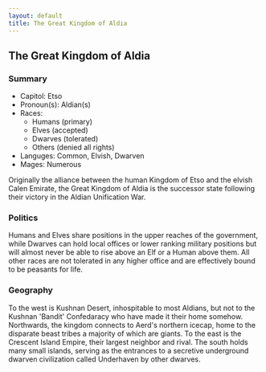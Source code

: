 ```yaml
---
layout: default
title: The Great Kingdom of Aldia
---
```

## The Great Kingdom of Aldia

### Summary
* Capitol: Etso
* Pronoun(s): Aldian(s)
* Races:
    * Humans   (primary)
    * Elves    (accepted)
    * Dwarves  (tolerated)
    * Others (denied all rights)
* Languges: Common, Elvish, Dwarven
* Mages: Numerous

Originally the alliance between the human Kingdom of Etso and the elvish Calen Emirate, the Great Kingdom of Aldia 
is the successor state following their victory in the Aldian Unification War. 

### Politics
Humans and Elves share positions in the upper reaches of the government, while Dwarves can hold local offices or
lower ranking military positions but will almost never be able to rise above an Elf or a Human above them. All other
races are not tolerated in any higher office and are effectively bound to be peasants for life.

### Geography
To the west is Kushnan Desert, inhospitable to most Aldians, but not to the Kushnan 'Bandit' Confedaracy who have made
it their home somehow. Northwards, the kingdom connects to Aerd's northern icecap, home to the disparate beast tribes
a majority of which are giants. To the east is the Crescent Island Empire, their largest neighbor and rival. The south 
holds many small islands, serving as the entrances to a secretive underground dwarven civilization called Underhaven
by other dwarves.